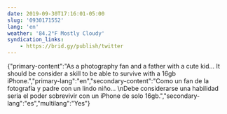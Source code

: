```yaml
---
date: 2019-09-30T17:16:01-05:00
slug: '0930171552'
lang: 'en'
weather: '84.2°F Mostly Cloudy'
syndication_links:
    - https://brid.gy/publish/twitter
---
```

{"primary-content":"As a photography fan and a father with a cute kid... It should be consider a skill to be able to survive with a 16gb iPhone.","primary-lang":"en","secondary-content":"Como un fan de la fotografía y padre con un lindo niño... \nDebe considerarse una habilidad seria el poder sobrevivir con un iPhone de solo 16gb.","secondary-lang":"es","multilang":"Yes"}